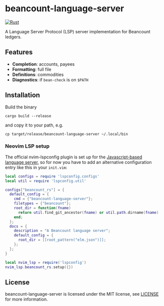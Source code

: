 # beancount-language-server

[![Rust](https://github.com/matze/beancount-language-server/actions/workflows/rust.yml/badge.svg?branch=master)](https://github.com/matze/beancount-language-server/actions/workflows/rust.yml)

A Language Server Protocol (LSP) server implementation for Beancount ledgers.


## Features

* **Completion**: accounts, payees
* **Formatting**: full file
* **Definitions**: commodities
* **Diagnostics**: if `bean-check` is on `$PATH`


## Installation

Build the binary

    cargo build --release

and copy it to your path, e.g.

    cp target/release/beancount-language-server ~/.local/bin

### Neovim LSP setup

The official nvim-lspconfig plugin is set up for the [Javascript-based language
server](https://github.com/polarmutex/beancount-language-server), so for now you
have to add an alternative configuration entry like this in your `init.vim`:

```lua
local configs = require 'lspconfig.configs'
local util = require 'lspconfig.util'

configs["beancount_rs"] = {
  default_config = {
    cmd = {"beancount-language-server"};
    filetypes = {"beancount"};
    root_dir = function(fname)
      return util.find_git_ancestor(fname) or util.path.dirname(fname)
    end;
  };
  docs = {
    description = "A Beancount language server";
    default_config = {
      root_dir = [[root_pattern("elm.json")]];
    };
  };
}

local nvim_lsp = require('lspconfig')
nvim_lsp.beancount_rs.setup({})
```


## License

beancount-language-server is licensed under the MIT license, see
[LICENSE](https://github.com/matze/beancount-language-server/blob/master/LICENSE)
for more information.
